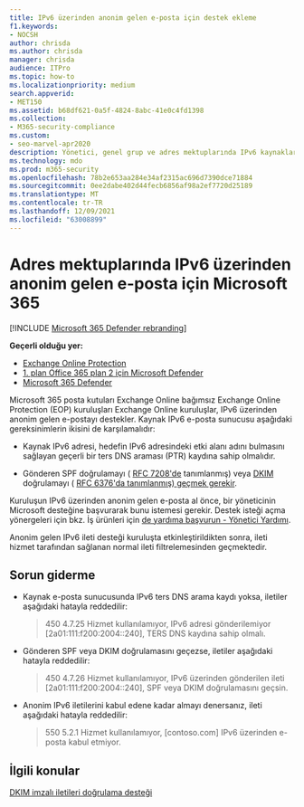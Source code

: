 ```yaml
---
title: IPv6 üzerinden anonim gelen e-posta için destek ekleme
f1.keywords:
- NOCSH
author: chrisda
ms.author: chrisda
manager: chrisda
audience: ITPro
ms.topic: how-to
ms.localizationpriority: medium
search.appverid:
- MET150
ms.assetid: b68df621-0a5f-4824-8abc-41e0c4fd1398
ms.collection:
- M365-security-compliance
ms.custom:
- seo-marvel-apr2020
description: Yönetici, genel grup ve adres mektuplarında IPv6 kaynaklarından anonim gelen e-Exchange Online Exchange Online Protection.
ms.technology: mdo
ms.prod: m365-security
ms.openlocfilehash: 78b2e653aa284e34af2315ac696d7390dce71884
ms.sourcegitcommit: 0ee2dabe402d44fecb6856af98a2ef7720d25189
ms.translationtype: MT
ms.contentlocale: tr-TR
ms.lasthandoff: 12/09/2021
ms.locfileid: "63008899"
---
```

# <a name="add-support-for-anonymous-inbound-email-over-ipv6-in-microsoft-365"></a>Adres mektuplarında IPv6 üzerinden anonim gelen e-posta için Microsoft 365

[!INCLUDE [Microsoft 365 Defender rebranding](../includes/microsoft-defender-for-office.md)]

**Geçerli olduğu yer:**
- [Exchange Online Protection](exchange-online-protection-overview.md)
- [1. plan Office 365 plan 2 için Microsoft Defender](defender-for-office-365.md)
- [Microsoft 365 Defender](../defender/microsoft-365-defender.md)

Microsoft 365 posta kutuları Exchange Online bağımsız Exchange Online Protection (EOP) kuruluşları Exchange Online kuruluşlar, IPv6 üzerinden anonim gelen e-postayı destekler. Kaynak IPv6 e-posta sunucusu aşağıdaki gereksinimlerin ikisini de karşılamalıdır:

- Kaynak IPv6 adresi, hedefin IPv6 adresindeki etki alanı adını bulmasını sağlayan geçerli bir ters DNS araması (PTR) kaydına sahip olmalıdır.

- Gönderen SPF doğrulamayı ( [RFC 7208'de](https://tools.ietf.org/html/rfc7208) tanımlanmış) veya [DKIM](http://dkim.org/) doğrulamayı ( [RFC 6376'da tanımlanmış) geçmek gerekir](https://www.rfc-editor.org/rfc/rfc6376.txt).

Kuruluşun IPv6 üzerinden anonim gelen e-posta al önce, bir yöneticinin Microsoft desteğine başvurarak bunu istemesi gerekir. Destek isteği açma yönergeleri için bkz. İş ürünleri için [de yardıma başvurun - Yönetici Yardımı](../../admin/get-help-support.md).

Anonim gelen IPv6 ileti desteği kuruluşta etkinleştirildikten sonra, ileti hizmet tarafından sağlanan normal ileti filtrelemesinden geçmektedir.

## <a name="troubleshooting"></a>Sorun giderme

- Kaynak e-posta sunucusunda IPv6 ters DNS arama kaydı yoksa, iletiler aşağıdaki hatayla reddedilir:

  > 450 4.7.25 Hizmet kullanılamıyor, IPv6 adresi gönderilemiyor [2a01:111:f200:2004::240], TERS DNS kaydına sahip olmalı.

- Gönderen SPF veya DKIM doğrulamasını geçezse, iletiler aşağıdaki hatayla reddedilir:

  > 450 4.7.26 Hizmet kullanılamıyor, IPv6 üzerinden gönderilen ileti [2a01:111:f200:2004::240], SPF veya DKIM doğrulamasını geçsin.

- Anonim IPv6 iletilerini kabul edene kadar almayı denersanız, ileti aşağıdaki hatayla reddedilir:

  > 550 5.2.1 Hizmet kullanılamıyor, [contoso.com] IPv6 üzerinden e-posta kabul etmiyor.

## <a name="related-topics"></a>İlgili konular

[DKIM imzalı iletileri doğrulama desteği](support-for-validation-of-dkim-signed-messages.md)
